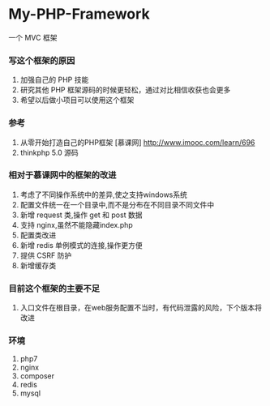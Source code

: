 # My-PHP-Framework  
一个 MVC 框架

### 写这个框架的原因  
1. 加强自己的 PHP 技能
2. 研究其他 PHP 框架源码的时候更轻松，通过对比相信收获也会更多
3. 希望以后做小项目可以使用这个框架

### 参考  
1. 从零开始打造自己的PHP框架 [慕课网] http://www.imooc.com/learn/696 
2. thinkphp 5.0 源码

### 相对于慕课网中的框架的改进
1. 考虑了不同操作系统中的差异,使之支持windows系统
2. 配置文件统一在一个目录中,而不是分布在不同目录不同文件中
3. 新增 request 类,操作 get 和 post 数据
4. 支持 nginx,虽然不能隐藏index.php
5. 配置类改进
6. 新增 redis 单例模式的连接,操作更方便
7. 提供 CSRF 防护
8. 新增缓存类

### 目前这个框架的主要不足
1. 入口文件在根目录，在web服务配置不当时，有代码泄露的风险，下个版本将改进

### 环境
1. php7
2. nginx
3. composer
4. redis
5. mysql